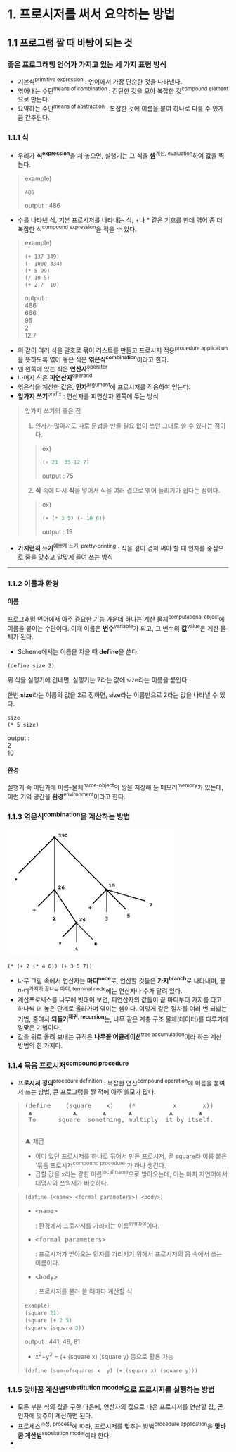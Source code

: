 # 1. 프로시저를 써서 요약하는 방법
## 1.1 프로그램 짤 때 바탕이 되는 것
### 좋은 프로그래밍 언어가 가지고 있는 세 가지 표현 방식
- 기본식<sup>primitive expression</sup> : 언어에서 가장 단순한 것을 나타낸다.
- 엮어내는 수단<sup>means of combination</sup> : 간단한 것을 모아 복잡한 것<sup>compound element</sup>으로 만든다.
- 요약하는 수단<sup>means of abstraction</sup> : 복잡한 것에 이름을 붙여 하나로 다룰 수 있게 끔 간추린다.
### 1.1.1 식
- 우리가 **식**<sup>**expression**</sup>을 쳐 놓으면, 실행기는 그 식을 **셈**<sup>계산, evaluation</sup>하여 값을 찍는다.
> example)
> ``` Lisp
> 486
> ```
> output : 486
- 수를 나타낸 식, 기본 프로시저를 나타내는 식, +나 * 같은 기호를 한데 엮어 좀 더 복잡한 식<sup>compound expression</sup>을 적을 수 있다.
> example)
> ``` Lisp
> (+ 137 349)
> (- 1000 334)
> (* 5 99)
> (/ 10 5)
> (+ 2.7  10)
> ```
> output : <br>486<br>666<br>95<br>2<br>12.7

- 위 같이 여러 식을 괄호로 묶어 리스트를 만들고 프로시저 적용<sup>procedure application</sup>을 뜻하도록 엮어 놓은 식은 **엮은식**<sup>**combination**</sup>이라고 한다.
- 맨 왼쪽에 있는 식은 **연산자**<sup>operater</sup>
- 나머지 식은 **피연산자**<sup>operand</sup>
- 엮은식을 계산한 값은, **인자**<sup>argument</sup>에 프로시저를 적용하여 얻는다.
- **앞가지 쓰기**<sup>prefix</sup> : 연산자를 피연산자 왼쪽에 두는 방식
> 앞가지 쓰기의 좋은 점
> 1. 인자가 많아져도 따로 문법을 만들 필요 없이 쓰던 그대로 쓸 수 있다는 점이다.
>> ex)
> > ```lisp
> > (+ 21  35 12 7)
> > ```
> > output : 75
> 2. **식** 속에 다시 **식**을 넣어서 식을 여러 겹으로 엮어 늘리기가 쉽다는 점이다.
> > ex)
> > ```lisp
> > (+ (* 3 5) (- 10 6))
> > ```
> > output : 19

- **가지런히 쓰기**<sup>예쁘게 쓰기, pretty-printing</sup> : 식을 깊이 겹쳐 써야 할 때 인자를 중심으로 줄을 맞추고 알맞게 들여 쓰는 방식
___
### 1.1.2 이름과 환경
#### 이름
  프로그래밍 언어에서 아주 중요한 기능 가운데 하나는 계산 물체<sup>computational object</sup>에 이름을 붙이는 수단이다. 이때 이름은 **변수**<sup>variable</sup>가 되고, 그 변수의 **값**<sup>value</sup>은 계산 물체가 된다.
  - Scheme에서는 이름을 지을 때 **define**을 쓴다.

```Lisp
(define size 2)
```
위 식을 실행기에 건네면, 실행기는 2라는 값에 size라는 이름을 붙인다.

한번 **size**라는 이름의 값을 2로 정하면, size라는 이름만으로 2라는 값을 나타낼 수 있다.
```Lisp
size
(* 5 size)
```
output : <br>2<br>10
#### 환경
실행기 속 어딘가에 이름-물체<sup>name-object</sup>의 쌍을 저장해 둔 메모리<sup>memory</sup>가 있는데, 이런 기억 공간을 **환경**<sup>environment</sup>이라고 한다.

### 1.1.3 엮은식<sup>combination</sup>을 계산하는 방법
![나무꼴 어큐뮬레이션](https://github.com/Insurget/TIL-Today_I_Learned-/blob/master/Structure%20and%20Interpretation%20of%20Computer%20Programs/1.%20%ED%94%84%EB%A1%9C%EC%8B%9C%EC%A0%80%EB%A5%BC%20%EC%8D%A8%EC%84%9C%20%EC%9A%94%EC%95%BD%ED%95%98%EB%8A%94%20%EB%B0%A9%EB%B2%95/tree%20accumulation.JPG?raw=true "tree accumulation")
```Lisp
(* (+ 2 (* 4 6)) (+ 3 5 7))
```
- 나무 그림 속에서 연산자는 **마디**<sup>**node**</sup>로, 연산할 것들은 **가지**<sup>**branch**</sup>로 나타내며, 끝 마디<sup>가지가 끝나는 마디, terminal node</sup>에는 연산자나 수가 달려 있다.
- 계산프로세스를 나무에 빗대어 보면, 피연산자의 값들이 끝 마디부터 가지를 타고 하나씩 더 높은 단계로 올라가며 엮이는 셈이다. 이렇게 같은 절차를 여러 번 되밟는 기법, 줄여서 **되돌기**<sup>**재귀, recursion**</sup>는, 나무 같은 계층 구조 물체(데이터)를 다루기에 알맞은 기법이다.
- 값을 위로 올려 보내는 규칙은 **나무꼴 어큘레이션**<sup>tree accumulation</sup>이라 하는 계산 방법의 한 가지다.

### 1.1.4 묶음 프로시저<sup>compound procedure</sup>
- **프로시저 정의**<sup>procedure definition</sup> : 복잡한 연산<sup>compound operation</sup>에 이름을 붙여서 쓰는 방법, 큰 프로그램을 짤 적에 아주 쓸모가 많다.
> <pre>
> (define    (square    x)    (*          x       x))
>  ▲           ▲       ▲      ▲          ▲       ▲
>  To      square  something, multiply  it by itself.
>  </pre>
>  
>  ▲ 제곱
 > -  이미 있던 프로시저를 하나로 묶어서 만든 프로시저, 곧 square라 이름 붙은 '묶음 프로시저<sup>compound procedure</sup>'가 하나 생긴다.
>  -  곱할 값을 x라는 같힌 이름<sup>local name</sup>으로 받아오는데, 이는 마치 자연어에서 대명사와 쓰임새가 비슷하다.

> ```Scheme
> (define (<name> <formal parameters>) <body>)
> ```
> - <xmp><name></xmp> : 환경에서 프로시저를 가리키는 이름<sup>symbol</sup>이다.
> - <xmp><formal parameters></xmp> : 프로시저가 받아오는 인자를 가리키기 위해서 프로시저의 몸 속에서 쓰는 이름이다.
> - <xmp><body></xmp> : 프로시저를 불러 쓸 때마다 계산할 식 </br>
> 
> ```Scheme
> example)
> (square 21)
> (square (+ 2 5)
> (square (square 3))
> ```
> output : 441, 49, 81</br>
> - x<sup>2</sup>+y<sup>2</sup> = (+ (square x) (square y) 등으로 활용 가능</br>
> ```scheme
> (define (sum-ofsquares x  y) (+ (square x) (square y)))
> ```

### 1.1.5 맞바꿈 계산법<sup>substitution moodel</sup>으로 프로시저를 실행하는 방법
- 모든 부분 식의 값을 구한 다음에, 연산자의 값으로 나온 프로시저를 연산할 값, 곧 인자에 맞추어 계산하면 된다.
- 프로세스<sup>과정, process</sup>에 따라, 프로시저를 맞추는 방법<sup>procedure application</sup>을 **맞바꿈 계산법**<sup>subsitution model</sup>이라 한다.
- 